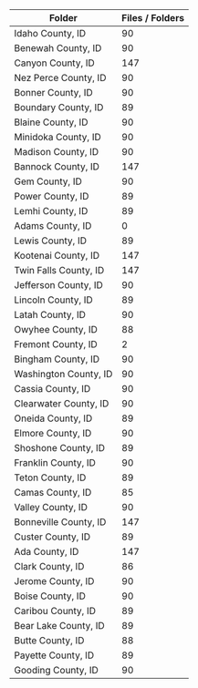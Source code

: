 | Folder                |   Files / Folders |
|-----------------------|-------------------|
| Idaho County, ID      |                90 |
| Benewah County, ID    |                90 |
| Canyon County, ID     |               147 |
| Nez Perce County, ID  |                90 |
| Bonner County, ID     |                90 |
| Boundary County, ID   |                89 |
| Blaine County, ID     |                90 |
| Minidoka County, ID   |                90 |
| Madison County, ID    |                90 |
| Bannock County, ID    |               147 |
| Gem County, ID        |                90 |
| Power County, ID      |                89 |
| Lemhi County, ID      |                89 |
| Adams County, ID      |                 0 |
| Lewis County, ID      |                89 |
| Kootenai County, ID   |               147 |
| Twin Falls County, ID |               147 |
| Jefferson County, ID  |                90 |
| Lincoln County, ID    |                89 |
| Latah County, ID      |                90 |
| Owyhee County, ID     |                88 |
| Fremont County, ID    |                 2 |
| Bingham County, ID    |                90 |
| Washington County, ID |                90 |
| Cassia County, ID     |                90 |
| Clearwater County, ID |                90 |
| Oneida County, ID     |                89 |
| Elmore County, ID     |                90 |
| Shoshone County, ID   |                89 |
| Franklin County, ID   |                90 |
| Teton County, ID      |                89 |
| Camas County, ID      |                85 |
| Valley County, ID     |                90 |
| Bonneville County, ID |               147 |
| Custer County, ID     |                89 |
| Ada County, ID        |               147 |
| Clark County, ID      |                86 |
| Jerome County, ID     |                90 |
| Boise County, ID      |                90 |
| Caribou County, ID    |                89 |
| Bear Lake County, ID  |                89 |
| Butte County, ID      |                88 |
| Payette County, ID    |                89 |
| Gooding County, ID    |                90 |